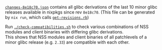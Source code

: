 [`changes-8e18c70.json`](changes-8e18c70.json) contains all glibc derivations of the last 10 minor glibc releases available in nixpkgs since rev `8e18c70`.
(This file can be generated by `nix run`, which calls [`get-revisions.rb`](./get-revisions.rb))

Run [`./check-compatibilities.sh`](./check-compatibilities.sh) to check various combinations of NSS modules and client binaries with differing glibc derivations.\
This shows that NSS modules and client binaries of all patchlevels of a minor glibc release (e.g. `2.33`) are compatible with each other.
